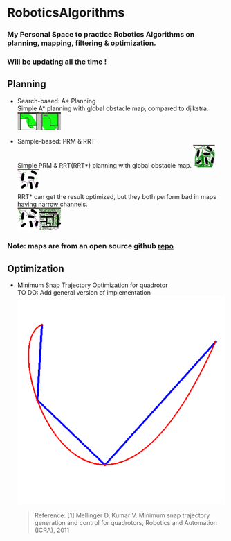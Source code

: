 # RoboticsAlgorithms

### My Personal Space to practice Robotics Algorithms on planning, mapping, filtering & optimization.

### Will be updating all the time !

## Planning

- Search-based: A* Planning\
  Simple A* planning with global obstacle map, compared to djikstra.
  <img src="./results/planning/astar.png" alt="drawing" style="width:50px;"/><img src="./results/planning/djikstra.png" alt="drawing" style="width:50px;"/> 

- Sample-based: PRM & RRT\
  Simple PRM & RRT(RRT*) planning with global obstacle map.
  <img src="./results/planning/prm.png" alt="drawing" style="width:50px;"/><img src="./results/planning/rrt.png" alt="drawing"  style="width:50px;"/> \
  RRT* can get the result optimized, but they both perform bad in maps having narrow channels.\
  <img src="./results/planning/rrt_star.png" alt="drawing" style="width:50px;"/><img src="./results/planning/rrt2.png" alt="drawing" style="width:50px;"/>

### Note: maps are from an open source github  [repo](https://github.com/XM522706601/robotics_tutorial_for_zhihu)

## Optimization

- Minimum Snap Trajectory Optimization for quadrotor\
  TO DO: Add general version of implementation
  ![Minimum_snap](./results/optimization/minimum_snapQP.png)
  >Reference: [1] Mellinger D, Kumar V. Minimum snap trajectory generation and control for quadrotors, Robotics and Automation (ICRA), 2011
